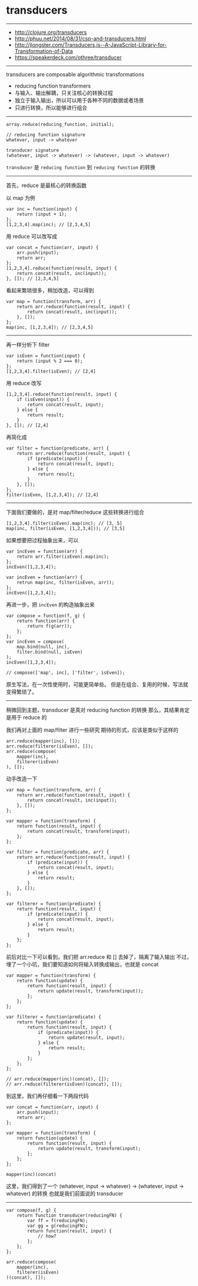 # transducers

---

+ http://clojure.org/transducers
+ http://phuu.net/2014/08/31/csp-and-transducers.html
+ http://jlongster.com/Transducers.js--A-JavaScript-Library-for-Transformation-of-Data
+ https://speakerdeck.com/othree/transducer

---

transducers are composable algorithmic transformations

+ reducing function transformers
+ 与输入、输出解耦，只关注核心的转换过程
+ 独立于输入输出，所以可以用于各种不同的数据或者场景
+ 只进行转换，所以能够进行组合

---

```
array.reduce(reducing_function, initial);
```

```
// reducing function signature
whatever, input -> whatever
```

```
transducer signature
(whatever, input -> whatever) -> (whatever, input -> whatever)
```

`transducer` 是 `reducing function` 到 `reducing function` 的转换

---

首先，reduce 是最核心的转换函数

以 map 为例

```
var inc = function(input) {
    return (input + 1);
};
[1,2,3,4].map(inc); // [2,3,4,5]
```

用 reduce 可以改写成

```
var concat = function(arr, input) {
    arr.push(input);
    return arr;
};
[1,2,3,4].reduce(function(result, input) {
    return concat(result, inc(input));
}, []); // [2,3,4,5]
```

看起来繁琐很多，稍加改造，可以得到

```
var map = function(transform, arr) {
    return arr.reduce(function(result, input) {
        return concat(result, inc(input));
    }, []);
};
map(inc, [1,2,3,4]); // [2,3,4,5]
```

---

再一样分析下 filter

```
var isEven = function(input) {
    return (input % 2 === 0);
};
[1,2,3,4].filter(isEven); // [2,4]
```

用 reduce 改写

```
[1,2,3,4].reduce(function(result, input) {
    if (isEven(input)) {
        return concat(result, input);
    } else {
        return result;
    }
}, []); // [2,4]
```

再简化成

```
var filter = function(predicate, arr) {
    return arr.reduce(function(result, input) {
        if (predicate(input)) {
            return concat(result, input);
        } else {
            return result;
        }
    }, []);
};
filter(isEven, [1,2,3,4]); // [2,4]
```

---

下面我们要做的，是对 map/filter/reduce 这些转换进行组合

```
[1,2,3,4].filter(isEven).map(inc); // [3, 5]
map(inc, filter(isEven, [1,2,3,4])); // [3,5]
```

如果想要把过程抽象出来，可以

```
var incEven = function(arr) {
    return arr.filter(isEven).map(inc);
};
incEven([1,2,3,4]);

var incEven = function(arr) {
    retrun map(inc, filter(isEven, arr));
};
incEven([1,2,3,4]);
```

再进一步，把 `incEven` 的构造抽象出来

```
var compose = function(f, g) {
    return function(arr) {
        return f(g(arr));
    };
};
var incEven = compose(
    map.bind(null, inc),
    filter.bind(null, isEven)
);
incEven([1,2,3,4]);

// compose(['map', inc], ['filter', isEven]);
```

原生写法，在一次性使用时，可能更简单些。
但是在组合、复用的时候，写法就变得繁琐了。

---

稍微回到主题，transducer 是真对 reducing function 的转换
那么，其结果肯定是用于 reduce 的

我们再对上面的 map/filter 进行一些研究
期待的形式，应该是类似于这样的

```
arr.reduce(mapper(inc), []);
arr.reduce(filterer(isEven), []);
arr.reduce(compose(
    mapper(inc),
    filterer(isEven)
), []);
```

动手改造一下

```
var map = function(transform, arr) {
    return arr.reduce(function(result, input) {
        return concat(result, inc(input));
    }, []);
};

var mapper = function(transform) {
    return function(result, input) {
        return concat(result, transform(input);
    };
};
```

```
var filter = function(predicate, arr) {
    return arr.reduce(function(result, input) {
        if (predicate(input)) {
            return concat(result, input);
        } else {
            return result;
        }
    }, []);
};

var filterer = function(predicate) {
    return function(result, input) {
        if (predicate(input)) {
            return concat(result, input);
        } else {
            return result;
        }
    };
};
```

前后对比一下可以看到，我们把 arr.reduce 和 [] 去掉了，隔离了输入输出
不过，埋了一个小坑，我们要知道如何将输入转换成输出，也就是 concat

```
var mapper = function(transform) {
    return function(update) {
        return function(result, input) {
            return update(result, transform(input));
        };
    };
};

var filterer = function(predicate) {
    return function(update) {
        return function(result, input) {
            if (predicate(input)) {
                return update(result, input);
            } else {
                return result;
            }
        };
    };
};

// arr.reduce(mapper(inc)(concat), []);
// arr.reduce(filterer(isEven)(concat), []);
```

到这里，我们再仔细看一下两段代码

```
var concat = function(arr, input) {
    arr.push(input);
    return arr;
};

var mapper = function(transform) {
    return function(update) {
        return function(result, input) {
            return update(result, transform(input);
        };
    };
};

mapper(inc)(concat)
```

这里，我们得到了一个 (whatever, input -> whatever) -> (whatever, input -> whatever) 的转换
也就是我们前面说的 transducer

---

```
var compose(f, g) {
    return function transducer(reducingFN) {
        var ff = f(reducingFN);
        var gg = g(reducingFN);
        return function(result, input) {
            // how?
        };
    };
};

arr.reduce(compose(
    mapper(inc),
    filterer(isEven)
)(concat), []);
```
